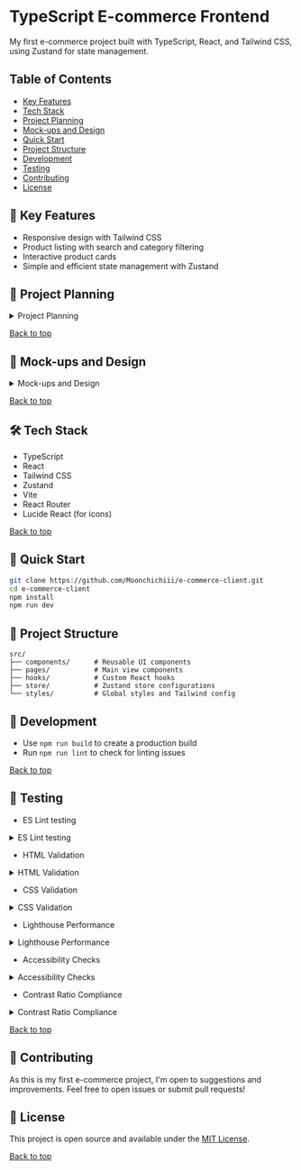 # TypeScript E-commerce Frontend

My first e-commerce project built with TypeScript, React, and Tailwind CSS, using Zustand for state management.

## Table of Contents
- [Key Features](#-key-features)
- [Tech Stack](#️-tech-stack)
- [Project Planning](#-project-planning)
- [Mock-ups and Design](#-mock-ups-and-design)
- [Quick Start](#-quick-start)
- [Project Structure](#-project-structure)
- [Development](#-development)
- [Testing](#-testing)
- [Contributing](#-contributing)
- [License](#-license)

## 🚀 Key Features
- Responsive design with Tailwind CSS
- Product listing with search and category filtering
- Interactive product cards
- Simple and efficient state management with Zustand

## 📅 Project Planning

<details>
  <summary>Project Planning</summary>
  
  
</details>

[Back to top](#table-of-contents)  

## 🎨 Mock-ups and Design

<details>
  <summary>Mock-ups and Design</summary>
  
  
</details>

[Back to top](#table-of-contents)  

## 🛠️ Tech Stack
- TypeScript
- React
- Tailwind CSS
- Zustand
- Vite
- React Router
- Lucide React (for icons)

[Back to top](#table-of-contents)  

## 🏁 Quick Start
```bash
git clone https://github.com/Moonchichiii/e-commerce-client.git
cd e-commerce-client
npm install
npm run dev
```

## 📁 Project Structure
```
src/
├── components/      # Reusable UI components
├── pages/           # Main view components
├── hooks/           # Custom React hooks
├── store/           # Zustand store configurations
└── styles/          # Global styles and Tailwind config
```

## 🔧 Development
- Use `npm run build` to create a production build
- Run `npm run lint` to check for linting issues

[Back to top](#table-of-contents)  

## 🧪 Testing

- ES Lint testing 
<details>
  <summary>ES Lint testing</summary>
  
  
</details>

- HTML Validation
<details>
  <summary>HTML Validation</summary>
  
  
</details>

- CSS Validation
<details>
  <summary>CSS Validation</summary>
  
  
</details>

- Lighthouse Performance
<details>
  <summary>Lighthouse Performance</summary>
  
  
</details>

- Accessibility Checks
<details>
  <summary>Accessibility Checks</summary>
  
  
</details>

- Contrast Ratio Compliance
<details>
  <summary>Contrast Ratio Compliance</summary>
  
  
</details>

[Back to top](#table-of-contents)  

## 🤝 Contributing
As this is my first e-commerce project, I'm open to suggestions and improvements. Feel free to open issues or submit pull requests!

## 📝 License
This project is open source and available under the [MIT License](LICENSE).

[Back to top](#table-of-contents)